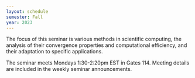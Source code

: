 ```yaml
---
layout: schedule
semester: Fall
year: 2023
---
```


The focus of this seminar is various methods in scientific computing,
the analysis of their convergence properties and computational efficiency,
and their adaptation to specific applications.

The seminar meets Mondays 1:30-2:20pm EST in Gates 114. Meeting details are included in
the weekly seminar announcements.
